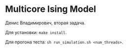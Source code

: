 # Multicore Ising Model

Денис Владимирович, вторая задача.

Для установки: `make install`.

Для прогона теста: `sh run_simulation.sh <num_threads>`.
